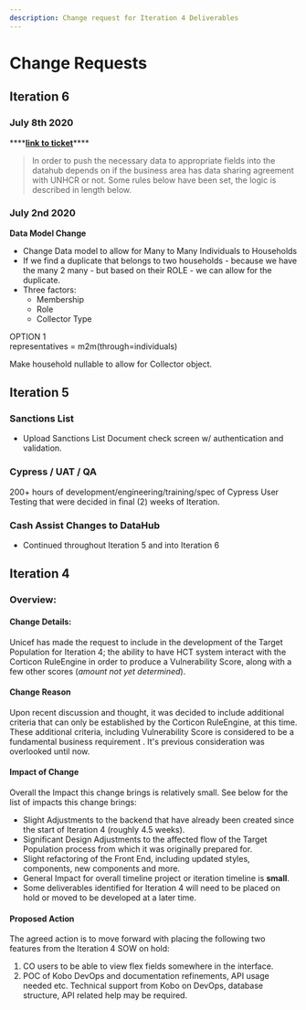 ```yaml
---
description: Change request for Iteration 4 Deliverables
---
```


# Change Requests

## Iteration 6

### July 8th 2020

\*\*\*\*[**link to ticket**](https://unicef.visualstudio.com/ICTD-HCT-MIS/_sprints/backlog/Software%20Engineering/ICTD-HCT-MIS/Iteration%206/Sprint%201%20%28i.6%29?workitem=64344)\*\*\*\*

> In order to push the necessary data to appropriate fields into the datahub depends on if the business area has data sharing agreement with UNHCR or not. Some rules below have been set, the logic is described in length below.

### July 2nd 2020

**Data Model Change**

* Change Data model to allow for Many to Many Individuals to Households
* If we find a duplicate that belongs to two households - because we have the many 2 many - but based on their ROLE - we can allow for the duplicate.
* Three factors:
  * Membership
  * Role
  * Collector Type

OPTION 1  
representatives = m2m\(through=individuals\)

Make household nullable to allow for Collector object.

## Iteration 5

### Sanctions List

* Upload Sanctions List Document check screen w/ authentication and validation.

### Cypress / UAT / QA

200+ hours of development/engineering/training/spec of Cypress User Testing that were decided in final \(2\) weeks of Iteration. 

### Cash Assist Changes to DataHub

* Continued throughout Iteration 5 and into Iteration 6

## Iteration 4

### Overview:

#### Change Details:

Unicef has made the request to include in the development of the Target Population for Iteration 4; the ability to have HCT system interact with the Corticon RuleEngine in order to produce a Vulnerability Score, along with a few other scores \(_amount not yet determined_\).

#### Change Reason

Upon recent discussion and thought, it was decided to include additional criteria that can only be established by the Corticon RuleEngine, at this time. These additional criteria, including Vulnerability Score is considered to be a fundamental business requirement . It's previous consideration was overlooked until now. 

#### Impact of Change

Overall the Impact this change brings is relatively small. See below for the list of impacts this change brings:

* Slight Adjustments to the backend that have already been created since the start of Iteration 4 \(roughly 4.5 weeks\).
* Significant Design Adjustments to the affected flow of the Target Population process from which it was originally prepared for.
* Slight refactoring of the Front End, including updated styles, components, new components and more.
* General Impact for overall timeline project or iteration timeline is **small**.
* Some deliverables identified for Iteration 4 will need to be placed on hold or moved to be developed at a later time.

#### Proposed Action

The agreed action is to move forward with placing the following two features from the Iteration 4 SOW on hold:

1. CO users to be able to view flex fields somewhere in the interface.
2. POC of Kobo DevOps and documentation refinements, API usage needed etc. Technical support from Kobo on DevOps, database structure, API related help may be required.

